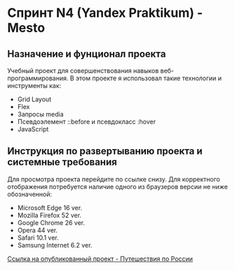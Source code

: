 # Спринт N4 (Yandex Praktikum) - Mesto

## Назначение и фунционал проекта
Учебный проект для совершенствования навыков веб-программирования. В этом проекте я использовал такие технологии и инструменты как:
* Grid Layout
* Flex
* Запросы media
* Псевдоэлемент ::before и псевдокласс :hover
* JavaScript

## Инструкция по развертыванию проекта и системные требования
Для просмотра проекта перейдите по ссылке снизу.
Для корректного отображения потребуется наличие одного из браузеров версии не ниже обозначенной:
* Microsoft Edge 16 ver.
* Mozilla Firefox 52 ver.
* Google Chrome 26 ver.
* Opera 44 ver.
* Safari 10.1 ver.
* Samsung Internet 6.2 ver.

 [Ссылка на опубликованный проект - Путешествия по России](https://earthlingww-zeitvenus.github.io/russian-travel/index.html)